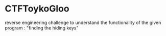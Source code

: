 # CTFToykoGloo
reverse engineering challenge to understand the functionality of the given program : "finding the hiding keys"
